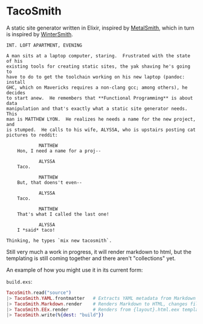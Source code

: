 # TacoSmith

A static site generator written in Elixir, inspired by
[MetalSmith](http://www.metalsmith.io/), which in turn is inspired by
[WinterSmith](http://wintersmith.io).

    INT. LOFT APARTMENT, EVENING

    A man sits at a laptop computer, staring.  Frustrated with the state of his
    existing tools for creating static sites, the yak shaving he's going to
    have to do to get the toolchain working on his new laptop (pandoc: install
    GHC, which on Mavericks requires a non-clang gcc; among others), he decides
    to start anew.  He remembers that **Functional Programming** is about data
    manipulation and that's exactly what a static site generator needs.  This
    man is MATTHEW LYON.  He realizes he needs a name for the new project, and
    is stumped.  He calls to his wife, ALYSSA, who is upstairs posting cat
    pictures to reddit:

                MATTHEW
        Hon, I need a name for a proj--

                ALYSSA
        Taco.

                MATTHEW
        But, that doens't even--

                ALYSSA
        Taco.

                MATTHEW
        That's what I called the last one!

                ALYSSA
        I *said* taco!

    Thinking, he types `mix new tacosmith`.

Still very much a work in progress, it will render markdown to html, but
the templating is still coming together and there aren't "collections"
yet.

An example of how you might use it in its current form:

`build.exs`:
``` elixir
TacoSmith.read("source")
|> TacoSmith.YAML.frontmatter   # Extracts YAML metadata from Markdown files
|> TacoSmith.Markdown.render    # Renders Markdown to HTML, changes file name
|> TacoSmith.EEx.render         # Renders from {layout}.html.eex templates in "templates" dir
|> TacoSmith.write(%{dest: "build"})
```
